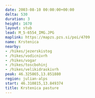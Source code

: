 ```yaml
---
date: 2003-08-10 00:00:00+00:00
delta: 530
duration: 3
height: 1670
layout: stub
lead: M_5-6554_IMG.JPG
maplink: https://mapzs.pzs.si/poi/4709
name: Krstenica
nearby:
- /hikes/jezerskistog
- /hikes/vodicnivrh
- /hikes/vogar
- /hikes/toscbohinj
- /hikes/velikidraskivrh
peak: 46.325865,13.851880
region: julian-alps
start: 46.310815,13.849374
title: Krstenica pasture
---
```

